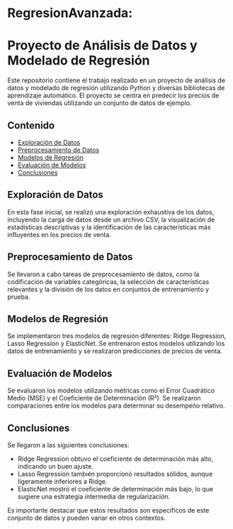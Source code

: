 # RegresionAvanzada: 
# Proyecto de Análisis de Datos y Modelado de Regresión

Este repositorio contiene el trabajo realizado en un proyecto de análisis de datos y modelado de regresión utilizando Python y diversas bibliotecas de aprendizaje automático. El proyecto se centra en predecir los precios de venta de viviendas utilizando un conjunto de datos de ejemplo.

## Contenido

- [Exploración de Datos](#exploración-de-datos)
- [Preprocesamiento de Datos](#preprocesamiento-de-datos)
- [Modelos de Regresión](#modelos-de-regresión)
- [Evaluación de Modelos](#evaluación-de-modelos)
- [Conclusiones](#conclusiones)

## Exploración de Datos

En esta fase inicial, se realizó una exploración exhaustiva de los datos, incluyendo la carga de datos desde un archivo CSV, la visualización de estadísticas descriptivas y la identificación de las características más influyentes en los precios de venta.

## Preprocesamiento de Datos

Se llevaron a cabo tareas de preprocesamiento de datos, como la codificación de variables categóricas, la selección de características relevantes y la división de los datos en conjuntos de entrenamiento y prueba.

## Modelos de Regresión

Se implementaron tres modelos de regresión diferentes: Ridge Regression, Lasso Regression y ElasticNet. Se entrenaron estos modelos utilizando los datos de entrenamiento y se realizaron predicciones de precios de venta.

## Evaluación de Modelos

Se evaluaron los modelos utilizando métricas como el Error Cuadrático Medio (MSE) y el Coeficiente de Determinación (R²). Se realizaron comparaciones entre los modelos para determinar su desempeño relativo.

## Conclusiones

Se llegaron a las siguientes conclusiones:
- Ridge Regression obtuvo el coeficiente de determinación más alto, indicando un buen ajuste.
- Lasso Regression también proporcionó resultados sólidos, aunque ligeramente inferiores a Ridge.
- ElasticNet mostró el coeficiente de determinación más bajo, lo que sugiere una estrategia intermedia de regularización.

Es importante destacar que estos resultados son específicos de este conjunto de datos y pueden variar en otros contextos.
